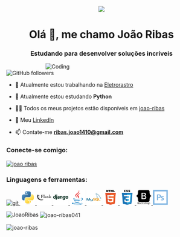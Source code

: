 <p align="center">
  <img src="https://i.pinimg.com/originals/bd/e9/7a/bde97a2bb426f625fc9810ab662b74b3.gif"/>
</p>

<h1 align="center">Olá 👋, me chamo João Ribas</h1>
<h3 align="center">Estudando para desenvolver soluções incríveis</h3>
<img align="right" alt="Coding" width="400" src="https://www.techbabble.zone/content/images/2021/07/46207-programmer-1.gif"/>

![GitHub followers](https://img.shields.io/github/followers/joao-ribas041?label=Follow&style=social)

- 🔭 Atualmente estou trabalhando na [Eletrorastro](https://www.eletrorastro.com.br/)

- 🌱 Atualmente estou estudando **Python**

- 👨‍💻 Todos os meus projetos estão disponíveis em [joao-ribas](https://github.com/joao-ribas041)

- 📝 Meu [LinkedIn](https://www.linkedin.com/in/jo%C3%A3o-ribas-3a351515a/)

- 📫 Contate-me **ribas.joao1410@gmail.com**


<h3 align="left">Conecte-se comigo:</h3>
<p align="left">
<a href="https://www.linkedin.com/in/jo%C3%A3o-ribas-3a351515a/" target="blank"><img align="center" src="https://raw.githubusercontent.com/rahuldkjain/github-profile-readme-generator/master/src/images/icons/Social/linked-in-alt.svg" alt="joao ribas" height="30" width="40" /></a>
</p>

<h3 align="left">Linguagens e ferramentas:</h3>
<p align="left"> <a href="https://git-scm.com/" target="_blank" rel="noreferrer"> <img src="https://www.vectorlogo.zone/logos/git-scm/git-scm-icon.svg" alt="git" width="40" height="40"/> </a> <a href="https://www.python.org/" target="_blank" rel="noreferrer"> <img src="https://github.com/devicons/devicon/blob/master/icons/python/python-original.svg" alt="python" width="40" height="40"/> </a> <a href="https://flask.palletsprojects.com/en/2.2.x/" target="_blank" rel="noreferrer"> <img src="https://github.com/devicons/devicon/blob/master/icons/flask/flask-original-wordmark.svg" alt="flask" width="40" height="40"/> </a> <a href="https://www.djangoproject.com/" target="_blank" rel="noreferrer"> <img src="https://github.com/devicons/devicon/blob/master/icons/django/django-plain-wordmark.svg" alt="django" width="40" height="40"/> </a> <a href="https://www.java.com/pt-BR/" target="_blank" rel="noreferrer"> <img src="https://github.com/devicons/devicon/blob/master/icons/java/java-original.svg" alt="java" width="40" height="40"/> </a> <a href="https://www.mysql.com/" target="_blank" rel="noreferrer"> <img src="https://raw.githubusercontent.com/devicons/devicon/master/icons/mysql/mysql-original-wordmark.svg" alt="mysql" width="40" height="40"/> </a> <a href="https://www.w3.org/html/" target="_blank" rel="noreferrer"> <img src="https://raw.githubusercontent.com/devicons/devicon/master/icons/html5/html5-original-wordmark.svg" alt="html5" width="40" height="40"/> </a> <a href="https://www.w3schools.com/css/" target="_blank" rel="noreferrer"> <img src="https://raw.githubusercontent.com/devicons/devicon/master/icons/css3/css3-original-wordmark.svg" alt="css3" width="40" height="40"/> </a> <a href="https://getbootstrap.com" target="_blank" rel="noreferrer"> <img src="https://raw.githubusercontent.com/devicons/devicon/master/icons/bootstrap/bootstrap-plain-wordmark.svg" alt="bootstrap" width="40" height="40"/> </a> <a href="https://www.photoshop.com/en" target="_blank" rel="noreferrer"> <img src="https://raw.githubusercontent.com/devicons/devicon/master/icons/photoshop/photoshop-line.svg" alt="photoshop" width="40" height="40"/> </a> </p>


<p><img align="left" src="https://github-readme-stats-sigma-five.vercel.app/api/top-langs/?username=joao-ribas041&langs_count=8&theme=tokyonight&" alt="JoaoRibas" /></p>

<p>&nbsp;<img align="center" src="https://github-readme-stats-sigma-five.vercel.app/api?username=joao-ribas041&count_private=true&theme=tokyonight&show_icons=true&include_all_commits=true" alt="joao-ribas041" /></p>

<p><img align="center" src="https://github-readme-streak-stats.herokuapp.com/?user=joao-ribas041&theme=tokyonight&](https://github-readme-streak-stats.herokuapp.com?user=joao-ribas041&theme=tokyonight&date_format=j%20M%5B%20Y%5D" alt="joao-ribas" /></p>

